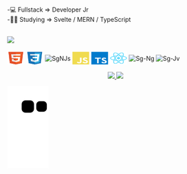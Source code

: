 -💻 Fullstack => Developer Jr<br>
-🐱‍👤 Studying => Svelte / MERN / TypeScript

<br>
<a href = "mailto:santiago.garcia.dev@gmail.com"><img src="https://img.shields.io/badge/-Gmail-%23333?style=for-the-badge&logo=gmail&logoColor=white" target="_blank"></a>

<div style="display: inline_block"><br>
  <img align="center" alt="Sg-HTML" height="30" width="40" src="https://raw.githubusercontent.com/devicons/devicon/master/icons/html5/html5-original.svg">
  <img align="center" alt="Sg-CSS" height="30" width="40" src="https://raw.githubusercontent.com/devicons/devicon/master/icons/css3/css3-original.svg">
  <img align="center" alt="SgNJs" height="30" width="40" src="https://cdn.jsdelivr.net/gh/devicons/devicon/icons/nodejs/nodejs-original.svg">
  <img align="center" alt="SgJs" height="30" width="40" src="https://raw.githubusercontent.com/devicons/devicon/master/icons/javascript/javascript-plain.svg">
  <img align="center" alt="Sg-Ts" height="30" width="40" src="https://raw.githubusercontent.com/devicons/devicon/master/icons/typescript/typescript-plain.svg">
  <img align="center" alt="Sg-React" height="30" width="40" src="https://raw.githubusercontent.com/devicons/devicon/master/icons/react/react-original.svg">
  <img align="center" alt="Sg-Ng" height="30" width="40" src="https://cdn.jsdelivr.net/gh/devicons/devicon/icons/angularjs/angularjs-original.svg">
  <img align="center" alt="Sg-Jv" height="30" width="40" src="https://cdn.jsdelivr.net/gh/devicons/devicon/icons/java/java-original.svg">  
</div>

<br>

<div align="center">
  <a href="https://github.com/santiago-mnd">
  <img height="180em" src="https://github-readme-stats.vercel.app/api?username=santiago-mnd&show_icons=true&theme=synthwave&include_all_commits=true&count_private=true"/>
  <img height="180em" src="https://github-readme-stats.vercel.app/api/top-langs/?username=santiago-mnd&layout=compact&langs_count=7&theme=synthwave"/>
</div>
  
<div>
  
  ![Snake animation](https://github.com/rafaballerini/rafaballerini/blob/output/github-contribution-grid-snake.svg)
 
</div>

